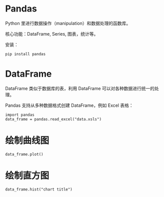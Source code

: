 # Pandas

Python 里进行数据操作（manipulation）和数据处理的函数库。

核心功能：DataFrame, Series, 图表，统计等。

安装：

    pip install pandas

# DataFrame

DataFrame 类似于数据库的表，利用 DataFrame 可以对各种数据进行统一的处理。

Pandas 支持从多种数据格式创建 DataFrame，例如 Excel 表格：

    import pandas
    data_frame = pandas.read_excel("data.xsls")

# 绘制曲线图

    data_frame.plot()

# 绘制直方图

    data_frame.hist("chart title")
